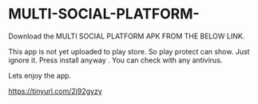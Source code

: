 # MULTI-SOCIAL-PLATFORM-

Download the MULTI SOCIAL PLATFORM APK FROM THE BELOW LINK.

This app is not yet uploaded to play store. 
So play protect can show. Just ignore it.  Press install anyway . You can check with any antivirus. 

Lets enjoy the app. 

https://tinyurl.com/2j92gyzy
